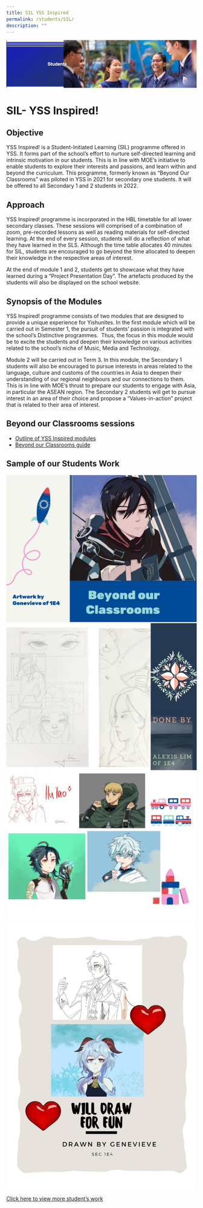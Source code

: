 ```yaml
---
title: SIL YSS Inspired
permalink: /students/SIL/
description: ""
---
```

![](/images/Students%20Banner.png)

SIL- YSS Inspired!
==================

Objective
---------

YSS Inspired! is a Student-Initiated Learning (SIL) programme offered in YSS. It forms part of the school’s effort to nurture self-directed learning and intrinsic motivation in our students. This is in line with MOE’s initiative to enable students to explore their interests and passions, and learn within and beyond the curriculum. This programme, formerly known as “Beyond Our Classrooms” was piloted in YSS in 2021 for secondary one students. It will be offered to all Secondary 1 and 2 students in 2022.

Approach
--------

YSS Inspired! programme is incorporated in the HBL timetable for all lower secondary classes. These sessions will comprised of a combination of zoom, pre-recorded lessons as well as reading materials for self-directed learning. At the end of every session, students will do a reflection of what they have learned in the SLS. Although the time table allocates 40 minutes for SIL, students are encouraged to go beyond the time allocated to deepen their knowledge in the respective areas of interest. 

  

At the end of module 1 and 2, students get to showcase what they have learned during a “Project Presentation Day”. The artefacts produced by the students will also be displayed on the school website.

Synopsis of the Modules
-----------------------

YSS Inspired! programme consists of two modules that are designed to provide a unique experience for Yishunites. In the first module which will be carried out in Semester 1, the pursuit of students’ passion is integrated with the school’s Distinctive programmes.  Thus, the focus in this module would be to excite the students and deepen their knowledge on various activities related to the school’s niche of Music, Media and Technology. 

  

Module 2 will be carried out in Term 3. In this module, the Secondary 1 students will also be encouraged to pursue interests in areas related to the language, culture and customs of the countries in Asia to deepen their understanding of our regional neighbours and our connections to them. This is in line with MOE’s thrust to prepare our students to engage with Asia, in particular the ASEAN region. The Secondary 2 students will get to pursue interest in an area of their choice and propose a “Values-in-action” project that is related to their area of interest.

  

Beyond our Classrooms sessions
------------------------------

* [Outline of YSS Inspired modules](/files/YSS%20Inspired%20modules.pdf)
* [Beyond our Classrooms guide](/files/YSS-Beyond-Our-Classrooms-Guide.pdf)

Sample of our Students Work
---------------------------

![](/images/1-1536x1187.jpg)
![](/images/Done-by-Alexis-1536x1187.jpg)
![](/images/2-1536x1187.jpg)
![](/images/Will_Draw_For_FUN.jpg)

[Click here to view more student’s work](https://sites.google.com/moe.edu.sg/sil-beyond-our-classroom/home)